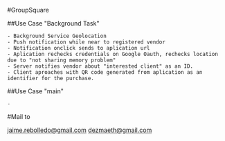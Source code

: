 #GroupSquare

##Use Case "Background Task"
	
	- Background Service Geolocation
	- Push notification while near to registered vendor
	- Notification onclick sends to aplication url
	- Aplication rechecks credentials on Google Oauth, rechecks location due to "not sharing memory problem"
	- Server notifies vendor about "interested client" as an ID.
	- Client aproaches with QR code generated from aplication as an identifier for the purchase.


##Use Case "main"

	- 


#Mail to

jaime.rebolledo@gmail.com
dezmaeth@gmail.com 